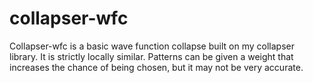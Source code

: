 # collapser-wfc
Collapser-wfc is a basic wave function collapse built on my collapser library.
It is strictly locally similar.
Patterns can be given a weight that increases the chance of being chosen, but it may not be very accurate.
